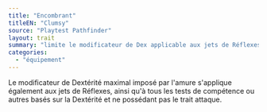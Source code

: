 ```yaml
---
title: "Encombrant"
titleEN: "Clumsy"
source: "Playtest Pathfinder"
layout: trait
summary: "limite le modificateur de Dex applicable aux jets de Réflexes et autres"
categories:
  - "équipement"
---
```


Le modificateur de Dextérité maximal imposé par l'amure s'applique également aux jets de Réflexes, ainsi qu'à tous les tests de compétence ou autres basés sur la Dextérité et ne possédant pas le trait attaque.
